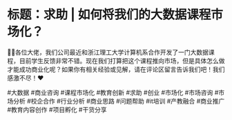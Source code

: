 # 标题：求助 | 如何将我们的大数据课程市场化？

👩‍💻各位大佬，我们公司最近和浙江理工大学计算机系合作开发了一门大数据课程，目前学生反馈非常不错。现在我们打算把这个课程推向市场，但是具体怎么做才能成功商业化呢？如果你有相关经验或见解，请在评论区留言告诉我们吧！我们感激不尽！❤️

#大数据 #商业咨询 #课程市场化 #教育创新 #求助 #创业 #市场化 #市场咨询 #市场分析 #校企合作 #行业分析 #商业思路 #问题帮助 #it培训 #产教融合 #商业推广 #教育内容创作 #项目孵化 #干货分享
